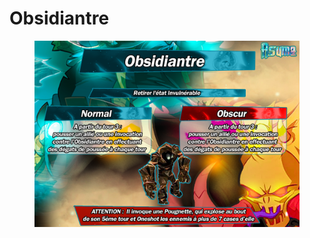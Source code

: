 # Obsidiantre

<figure><img src="../../../.gitbook/assets/image (4) (1).png" alt=""><figcaption></figcaption></figure>
